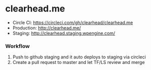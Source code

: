 # clearhead.me

* Circle CI: https://circleci.com/gh/clearhead/clearhead.me
* Production: http://clearhead.me/
* Staging: http://clearhead.staging.wpengine.com/

### Workflow

1. Push to github staging and it auto deploys to staging via circleci
2. Create a pull request to master and let TF/LS review and merge
